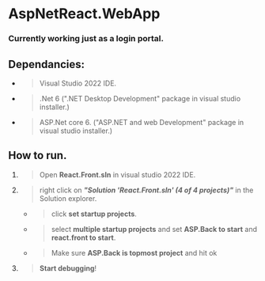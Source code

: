  # AspNetReact.WebApp

### Currently working just as a login portal.

## Dependancies:

- >Visual Studio 2022 IDE.

- >.Net 6 (".NET Desktop Development" package in visual studio installer.)

- >ASP.Net core 6. ("ASP.NET and web Development" package in visual studio installer.)


## How to run.
1. >Open **React.Front.sln** in visual studio 2022 IDE.

2. >right click on ***"Solution 'React.Front.sln' (4 of 4 projects)"*** in the Solution explorer.

    - >click **set startup projects**. 

    - >select **multiple startup projects** and set **ASP.Back to start** and **react.front to start**.

    - >Make sure **ASP.Back is topmost project** and hit ok

3. >****Start debugging****! 


